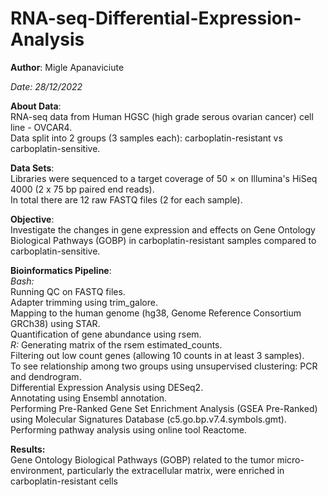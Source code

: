 # RNA-seq-Differential-Expression-Analysis

**Author**: Migle Apanaviciute

*Date: 28/12/2022*

**About Data**:<br/>
RNA-seq data from Human HGSC (high grade serous ovarian cancer) cell line - OVCAR4.<br/>
Data split into 2 groups (3 samples each): carboplatin-resistant vs carboplatin-sensitive.

**Data Sets**:<br/>
Libraries were sequenced to a target coverage of 50 × on Illumina's HiSeq 4000 (2 x 75 bp paired end reads).<br/> 
In total there are 12 raw FASTQ files (2 for each sample).

**Objective**:<br/>
Investigate the changes in gene expression and effects on Gene Ontology Biological Pathways (GOBP) in carboplatin-resistant samples compared to carboplatin-sensitive.

**Bioinformatics Pipeline**:<br/>
*Bash:*<br/>
Running QC on FASTQ files.<br/>
Adapter trimming using trim_galore.<br/>
Mapping to the human genome (hg38, Genome Reference Consortium GRCh38) using STAR.<br/>
Quantification of gene abundance using rsem.<br/>
*R:*
Generating matrix of the rsem estimated_counts.<br/>
Filtering out low count genes (allowing 10 counts in at least 3 samples).<br/>
To see relationship among two groups using unsupervised clustering: PCR and dendrogram.<br/>
Differential Expression Analysis using DESeq2.<br/>
Annotating using Ensembl annotation.<br/>
Performing Pre-Ranked Gene Set Enrichment Analysis (GSEA Pre-Ranked) using Molecular Signatures Database (c5.go.bp.v7.4.symbols.gmt).<br/>
Performing pathway analysis using online tool Reactome.

**Results:**<br/>
Gene Ontology Biological Pathways (GOBP) related to the tumor micro-environment, particularly the extracellular matrix, were enriched in carboplatin-resistant cells

